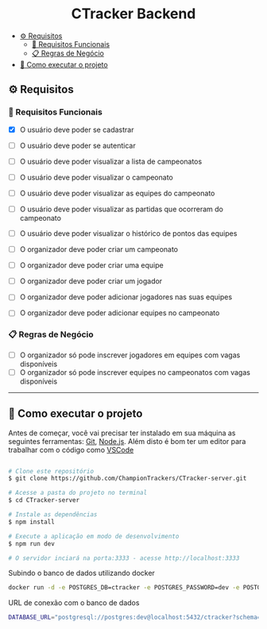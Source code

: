 
<h1 align="center"> 
	CTracker Backend
</h1>

- [⚙️ Requisitos](#️-requisitos)
  - [🔨 Requisitos Funcionais](#-requisitos-funcionais)
  - [📋 Regras de Negócio](#-regras-de-negócio)
- [🚀 Como executar o projeto](#-como-executar-o-projeto)



## ⚙️ Requisitos

### 🔨 Requisitos Funcionais

- [x] O usuário deve poder se cadastrar
- [ ] O usuário deve poder se autenticar
- [ ] O usuário deve poder visualizar a lista de campeonatos
- [ ] O usuário deve poder visualizar o campeonato
- [ ] O usuário deve poder visualizar as equipes do campeonato
- [ ] O usuário deve poder visualizar as partidas que ocorreram do campeonato
- [ ] O usuário deve poder visualizar o histórico de pontos das equipes

- [ ] O organizador deve poder criar um campeonato
- [ ] O organizador deve poder criar uma equipe
- [ ] O organizador deve poder criar um jogador
- [ ] O organizador deve poder adicionar jogadores nas suas equipes
- [ ] O organizador deve poder adicionar equipes no campeonato

### 📋 Regras de Negócio

- [ ] O organizador só pode inscrever jogadores em equipes com vagas disponíveis
- [ ] O organizador só pode inscrever equipes no campeonatos com vagas disponíveis

---

## 🚀 Como executar o projeto

Antes de começar, você vai precisar ter instalado em sua máquina as seguintes ferramentas:
[Git](https://git-scm.com), [Node.js](https://nodejs.org/en/). 
Além disto é bom ter um editor para trabalhar com o código como [VSCode](https://code.visualstudio.com/)

```bash

# Clone este repositório
$ git clone https://github.com/ChampionTrackers/CTracker-server.git

# Acesse a pasta do projeto no terminal
$ cd CTracker-server

# Instale as dependências
$ npm install

# Execute a aplicação em modo de desenvolvimento
$ npm run dev

# O servidor inciará na porta:3333 - acesse http://localhost:3333 

```

Subindo o banco de dados utilizando docker

```bash
docker run -d -e POSTGRES_DB=ctracker -e POSTGRES_PASSWORD=dev -e POSTGRES_USER=postgres -p "5432:5432" postgres
```

URL de conexão com o banco de dados

```bash
DATABASE_URL="postgresql://postgres:dev@localhost:5432/ctracker?schema=public"
```

<!-- ## 🛠 Tecnologias

As seguintes ferramentas foram usadas na construção do projeto: -->

